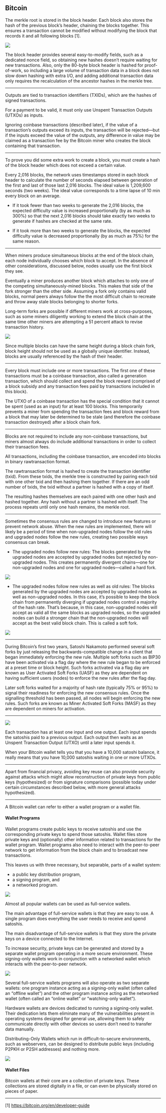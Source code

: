 
## Bitcoin

The merkle root is stored in the block header. Each block also stores the hash of the previous block’s header, chaining the blocks together. This ensures a transaction cannot be modified without modifying the block that records it and all following blocks [1].

![](https://bitcoin.org/img/dev/en-blockchain-overview.svg)

The block header provides several easy-to-modify fields, such as a dedicated nonce field, so obtaining new hashes doesn’t require waiting for new transactions. Also, only the 80-byte block header is hashed for proof-of-work, so including a large volume of transaction data in a block does not slow down hashing with extra I/O, and adding additional transaction data only requires the recalculation of the ancestor hashes in the merkle tree.

---

Outputs are tied to transaction identifiers (TXIDs), which are the hashes of signed transactions.

For a payment to be valid, it must only use Unspent Transaction Outputs (UTXOs) as inputs.

Ignoring coinbase transactions (described later), if the value of a transaction’s outputs exceed its inputs, the transaction will be rejected—but if the inputs exceed the value of the outputs, any difference in value may be claimed as a transaction fee by the Bitcoin miner who creates the block containing that transaction.

---

To prove you did some extra work to create a block, you must create a hash of the block header which does not exceed a certain value.

Every 2,016 blocks, the network uses timestamps stored in each block header to calculate the number of seconds elapsed between generation of the first and last of those last 2,016 blocks. The ideal value is 1,209,600 seconds (two weeks). The ideal value corresponds to a time lapse of 10 min every block on an average.

* If it took fewer than two weeks to generate the 2,016 blocks, the expected difficulty value is increased proportionally (by as much as 300%) so that the next 2,016 blocks should take exactly two weeks to generate if hashes are checked at the same rate.

* If it took more than two weeks to generate the blocks, the expected difficulty value is decreased proportionally (by as much as 75%) for the same reason.

---
When miners produce simultaneous blocks at the end of the block chain, each node individually chooses which block to accept. In the absence of other considerations, discussed below, nodes usually use the first block they see.

Eventually a miner produces another block which attaches to only one of the competing simultaneously-mined blocks. This makes that side of the fork stronger than the other side. Assuming a fork only contains valid blocks, normal peers always follow the the most difficult chain to recreate and throw away stale blocks belonging to shorter forks.

Long-term forks are possible if different miners work at cross-purposes, such as some miners diligently working to extend the block chain at the same time other miners are attempting a 51 percent attack to revise transaction history.

![](https://bitcoin.org/img/dev/en-blockchain-fork.svg)

Since multiple blocks can have the same height during a block chain fork, block height should not be used as a globally unique identifier. Instead, blocks are usually referenced by the hash of their header.

---

Every block must include one or more transactions. The first one of these transactions must be a coinbase transaction, also called a generation transaction, which should collect and spend the block reward (comprised of a block subsidy and any transaction fees paid by transactions included in this block).

The UTXO of a coinbase transaction has the special condition that it cannot be spent (used as an input) for at least 100 blocks. This temporarily prevents a miner from spending the transaction fees and block reward from a block that may later be determined to be stale (and therefore the coinbase transaction destroyed) after a block chain fork.

---

Blocks are not required to include any non-coinbase transactions, but miners almost always do include additional transactions in order to collect their transaction fees.

All transactions, including the coinbase transaction, are encoded into blocks in binary rawtransaction format.

The rawtransaction format is hashed to create the transaction identifier (txid). From these txids, the merkle tree is constructed by pairing each txid with one other txid and then hashing them together. If there are an odd number of txids, the txid without a partner is hashed with a copy of itself.

The resulting hashes themselves are each paired with one other hash and hashed together. Any hash without a partner is hashed with itself. The process repeats until only one hash remains, the merkle root.

---

Sometimes the consensus rules are changed to introduce new features or prevent network abuse. When the new rules are implemented, there will likely be a period of time when non-upgraded nodes follow the old rules and upgraded nodes follow the new rules, creating two possible ways consensus can break.

* The upgraded nodes follow new rules: The blocks generated by the upgraded nodes are accepted by upgraded nodes but rejected by non-upgraded nodes. This creates permanently divergent chains—one for non-upgraded nodes and one for upgraded nodes—called a hard fork.

![](https://bitcoin.org/img/dev/en-hard-fork.svg)

* The upgraded nodes follow new rules as well as old rules: The blocks generated by the upgraded nodes are accepted by upgraded nodes as well as non-upgraded nodes. In this case, it’s possible to keep the block chain from permanently diverging if upgraded nodes control a majority of the hash rate. That’s because, in this case, non-upgraded nodes will accept as valid all the same blocks as upgraded nodes, so the upgraded nodes can build a stronger chain that the non-upgraded nodes will accept as the best valid block chain. This is called a soft fork.

![](https://bitcoin.org/img/dev/en-soft-fork.svg)

---

During Bitcoin’s first two years, Satoshi Nakamoto performed several soft forks by just releasing the backwards-compatible change in a client that began immediately enforcing the new rule. Multiple soft forks such as BIP30 have been activated via a flag day where the new rule began to be enforced at a preset time or block height. Such forks activated via a flag day are known as User Activated Soft Forks (UASF) as they are dependent on having sufficient users (nodes) to enforce the new rules after the flag day.

Later soft forks waited for a majority of hash rate (typically 75% or 95%) to signal their readiness for enforcing the new consensus rules. Once the signalling threshold has been passed, all nodes will begin enforcing the new rules. Such forks are known as Miner Activated Soft Forks (MASF) as they are dependent on miners for activation.

---

![](https://bitcoin.org/img/dev/en-tx-overview.svg)

Each transaction has at least one input and one output. Each input spends the satoshis paid to a previous output. Each output then waits as an Unspent Transaction Output (UTXO) until a later input spends it.

When your Bitcoin wallet tells you that you have a 10,000 satoshi balance, it really means that you have 10,000 satoshis waiting in one or more UTXOs.

---

Apart from financial privacy, avoiding key reuse can also provide security against attacks which might allow reconstruction of private keys from public keys (hypothesized) or from signature comparisons (possible today under certain circumstances described below, with more general attacks hypothesized).

---

A Bitcoin wallet can refer to either a wallet program or a wallet file.

#### Wallet Programs

Wallet programs create public keys to receive satoshis and use the corresponding private keys to spend those satoshis. Wallet files store private keys and (optionally) other information related to transactions for the wallet program. Wallet programs also need to interact with the peer-to-peer network to get information from the block chain and to broadcast new transactions.

This leaves us with three necessary, but separable, parts of a wallet system:
* a public key distribution program,
* a signing program, and
* a networked program.

![](https://bitcoin.org/img/dev/en-wallets-full-service.svg)

Almost all popular wallets can be used as full-service wallets.

The main advantage of full-service wallets is that they are easy to use. A single program does everything the user needs to receive and spend satoshis.

The main disadvantage of full-service wallets is that they store the private keys on a device connected to the Internet.

To increase security, private keys can be generated and stored by a separate wallet program operating in a more secure environment. These signing-only wallets work in conjunction with a networked wallet which interacts with the peer-to-peer network.

![](https://bitcoin.org/img/dev/en-wallets-signing-only.svg)

Several full-service wallets programs will also operate as two separate wallets: one program instance acting as a signing-only wallet (often called an “offline wallet”) and the other program instance acting as the networked wallet (often called an “online wallet” or “watching-only wallet”).

Hardware wallets are devices dedicated to running a signing-only wallet. Their dedication lets them eliminate many of the vulnerabilities present in operating systems designed for general use, allowing them to safely communicate directly with other devices so users don’t need to transfer data manually.

Distributing-Only Wallets which run in difficult-to-secure environments, such as webservers, can be designed to distribute public keys (including P2PKH or P2SH addresses) and nothing more.

![](https://bitcoin.org/img/dev/en-wallets-distributing-only.svg)

#### Wallet Files

Bitcoin wallets at their core are a collection of private keys. These collections are stored digitally in a file, or can even be physically stored on pieces of paper.

---

[1] https://bitcoin.org/en/developer-guide
